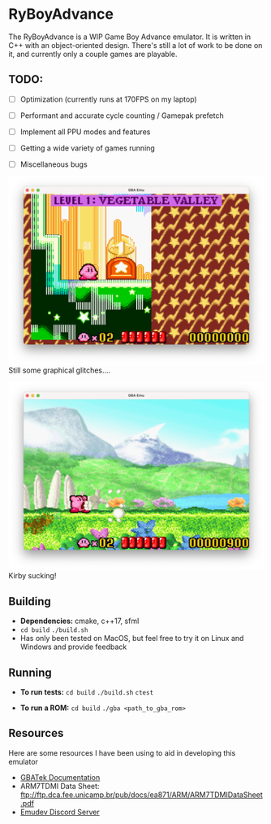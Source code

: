 # RyBoyAdvance

The RyBoyAdvance is a WIP Game Boy Advance emulator. It is written in C++ with an object-oriented design. There's still a lot of work to be done on it, and currently only a couple games are playable. 

## TODO:
- [ ] Optimization (currently runs at 170FPS on my laptop)

- [ ] Performant and accurate cycle counting / Gamepak prefetch

- [ ] Implement all PPU modes and features

- [ ] Getting a wide variety of games running

- [ ] Miscellaneous bugs 


![Alt text](media/kirby1.png?raw=true)
Still some graphical glitches....

![Alt text](media/kirby2.png?raw=true)
Kirby sucking!

## Building 
* **Dependencies:** cmake, c++17, sfml
* `cd build` `./build.sh`
* Has only been tested on MacOS, but feel free to try it on Linux and Windows and provide feedback

## Running
* **To run tests:** `cd build` `./build.sh` `ctest`

* **To run a ROM:** `cd build` `./gba <path_to_gba_rom>`



## Resources

Here are some resources I have been using to aid in developing this emulator

* [GBATek Documentation](https://problemkaputt.de/gbatek.htm#armcpureference)
* ARM7TDMI Data Sheet: ftp://ftp.dca.fee.unicamp.br/pub/docs/ea871/ARM/ARM7TDMIDataSheet.pdf
* [Emudev Discord Server](https://discord.gg/xxkAe5xm)

